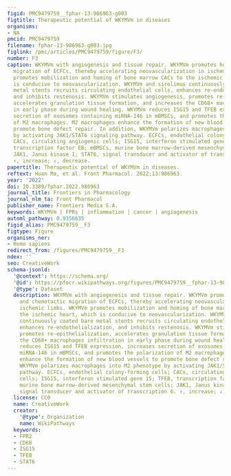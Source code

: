 ```yaml
---
figid: PMC9479759__fphar-13-986963-g003
figtitle: Therapeutic potential of WKYMVm in diseases
organisms:
- NA
pmcid: PMC9479759
filename: fphar-13-986963-g003.jpg
figlink: /pmc/articles/PMC9479759/figure/F3/
number: F3
caption: WKYMVm with angiogenesis and tissue repair. WKYMVm promotes homing and chemotactic
  migration of ECFCs, thereby accelerating neovascularization in ischemic limbs. WKYMVm
  promotes mobilization and homing of bone marrow CACs to the ischemic heart, which
  is conducive to neovascularization. WKYMVm and sirolimus continuously coated bare
  metal stents recruits circulating endothelial cells, enhances re-endothelialization,
  and inhibits restenosis. WKYMVm stimulates angiogenesis, promotes re-epithelialization,
  accelerates granulation tissue formation, and increases the CD68+ macrophages infiltration
  in early phase during wound healing. WKYMVm reduces ISG15 and TFEB expression, increases
  secretion of exosomes containing miRNA-146 in mBMSCs, and promotes the polarization
  of M2 macrophages. M2 macrophages enhance the formation of new blood vessels to
  promote bone defect repair. In addition, WKYMVm polarizes macrophages into M2 phenotype
  by activating JAK1/STAT6 signaling pathway. ECFCs, endothelial colony-forming cells;
  CACs, circulating angiogenic cells; ISG15, interferon stimulated gene 15; TFEB,
  transcription factor EB; mBMSCs, murine bone marrow-derived mesenchymal stem cells;
  JAK1, Janus kinase 1; STAT6, signal transducer and activator of transcription 6.
  ↑, increase; ↓, decrease.
papertitle: Therapeutic potential of WKYMVm in diseases.
reftext: Huan Ma, et al. Front Pharmacol. 2022;13:986963.
year: '2022'
doi: 10.3389/fphar.2022.986963
journal_title: Frontiers in Pharmacology
journal_nlm_ta: Front Pharmacol
publisher_name: Frontiers Media S.A.
keywords: WKYMVm | FPRs | inflammation | cancer | angiogenesis
automl_pathway: 0.9356635
figid_alias: PMC9479759__F3
figtype: Figure
organisms_ner:
- Homo sapiens
redirect_from: /figures/PMC9479759__F3
ndex: ''
seo: CreativeWork
schema-jsonld:
  '@context': https://schema.org/
  '@id': https://pfocr.wikipathways.org/figures/PMC9479759__fphar-13-986963-g003.html
  '@type': Dataset
  description: WKYMVm with angiogenesis and tissue repair. WKYMVm promotes homing
    and chemotactic migration of ECFCs, thereby accelerating neovascularization in
    ischemic limbs. WKYMVm promotes mobilization and homing of bone marrow CACs to
    the ischemic heart, which is conducive to neovascularization. WKYMVm and sirolimus
    continuously coated bare metal stents recruits circulating endothelial cells,
    enhances re-endothelialization, and inhibits restenosis. WKYMVm stimulates angiogenesis,
    promotes re-epithelialization, accelerates granulation tissue formation, and increases
    the CD68+ macrophages infiltration in early phase during wound healing. WKYMVm
    reduces ISG15 and TFEB expression, increases secretion of exosomes containing
    miRNA-146 in mBMSCs, and promotes the polarization of M2 macrophages. M2 macrophages
    enhance the formation of new blood vessels to promote bone defect repair. In addition,
    WKYMVm polarizes macrophages into M2 phenotype by activating JAK1/STAT6 signaling
    pathway. ECFCs, endothelial colony-forming cells; CACs, circulating angiogenic
    cells; ISG15, interferon stimulated gene 15; TFEB, transcription factor EB; mBMSCs,
    murine bone marrow-derived mesenchymal stem cells; JAK1, Janus kinase 1; STAT6,
    signal transducer and activator of transcription 6. ↑, increase; ↓, decrease.
  license: CC0
  name: CreativeWork
  creator:
    '@type': Organization
    name: WikiPathways
  keywords:
  - FPR2
  - CD68
  - ISG15
  - TFEB
  - STAT6
---
```

